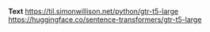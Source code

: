 **Text** 
https://til.simonwillison.net/python/gtr-t5-large
https://huggingface.co/sentence-transformers/gtr-t5-large
